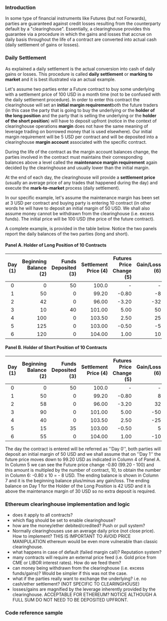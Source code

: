 ### Introduction

In some type of financial instruments like Futures (but not Forwards), parties are guaranteed against credit losses resulting from the counterparty default by a "clearinghouse". Essentially, a clearinghouse provides this guarantee via a procedure in which the gains and losses that accrue on daily basis throughout the life of a contract are converted into actual cash (daily settlement of gains or losses).

### Daily Settlement

As explained a daily settlement is the actual conversion into cash of daily gains or losses. This procedure is called **daily settlement** or **marking to market** and it is best illustrated via an actual example.

Let's assume two parties enter a Future contract to buy some underlying with a settlement price of 100 USD in a month time (not to be confused with the daily settlement procedure). In order to enter this contract the clearinghouse will set an **initial margin requirement**both the future traders (in this case the party that is going to buy the underlying or the **holder of the long position** and the party that is selling the underlying or the **holder of the short position**) will have to deposit upfront (notice in the context of clearinghouse operations **margin** does not have the same meaning of leverage trading on borrowed money that is used elsewhere). Our initial margin requirement will be 5 USD per contract and will be deposited into a clearinghouse **margin account** associated with the specific contract.

During the life of the contract as the margin account balances change, the parties involved in the contract must maintains their corresponding balances above a level called the **maintenance margin requirement** again decided by the clearinghouse and usually lower than the initial margin.

At the end of each day, the clearinghouse will provide a **settlement price** (usually an average price of any trades that happened during the day) and execute the **mark-to-market** process (daily settlement). 

In our specific example, let's assume the maintenance margin has been set at 3 USD per contract and buying party is entering 10 contract (in other words he will have to deposit an initial margin of 50 USD. We shall also assume money cannot be withdrawn from the clearinghouse (i.e. excess funds). The initial price will be 100 USD (the price of the future contract).

A complete example, is provided in the table below. Notice the two panels report the daily balances of the two parties (long and short).


#### Panel A. Holder of Long Position of 10 Contracts

|Day (1)|Beginning Balance (2)|Funds Deposited (3)|Settlement Price (4)|Futures Price Change (5)|Gain/Loss (6)|Ending Balance (7)|
|:----------:|-------------:|------:|---:|---:|---:|---:|
|0|0|50|100.0| - | - |50|
|1|50|0|99.20| -0.80| -8|42|
|2|42|0|96.00| -3.20| -32|10|
|3|10|40|101.00|5.00|50|100|
|4|100|0|103.50|2.50|25|125|
|5|125|0|103.00| -0.50| -5|120|
|6|120|0|104.00|1.00|10|130|


#### Panel B. Holder of Short Position of 10 Contracts
|Day (1)|Beginning Balance (2)|Funds Deposited (3)|Settlement Price (4)|Futures Price Change (5)|Gain/Loss (6)|Ending Balance (7)
|:----------:|-------------:|------:|---:|---:|---:|---:|
|0|0|50|100.0| -| -|50
|1|50|0|99.20| -0.80|8|58
|2|58|0|96.00| -3.20|32|90
|3|90|0|101.00|5.00| -50|40
|4|40|0|103.50|2.50| -25| 15
|5|15|35|103.00| -0.50| 5|55
|6|55|0|104.00|1.00| -10|45|}

The day the contract is entered will be referred as ''Day 0'', both parties will deposit an initial margin of 50 USD and we shall assume that on ''Day 1'' the future price moves down to 99.20 USD as indicated in Column 4 of Panel A. In Column 5 we can see the Future price change -0.80 (99.20 - 100) and this amount is multipled by the number of contract, 10, to obtain the number in Column 6: -0.80 x 10 = - 8 USD. The ending balance is shown in Column 7 and it is the beginning balance plus/minus any gain/loss. The ending balance on Day 1 for the Holder of the Long Position is 42 USD and it is above the maintenance margin of 30 USD so no extra deposit is required.

### Ethereum clearinghouse implementation and logic

* does it apply to all contracts?
* which flag should be set to enable clearinghouse?
* how are the money/ether debited/credited? Push or pull system?
* Normally clearinghouses use an average daily price (not close price). How to implement? THIS IS IMPORTANT TO AVOID PRICE MANIPULATION ethereum would be even more vulnerable than classic clearinghouse.
* what happens in case of default (failed margin call)? Reputation system?
* many contracts will require an external price feed (i.e. Gold price from CME or LIBOR interest rates). How do we feed them?
* can money being withdrawn from the clearinghouse (i.e. excess funds/gains)? Would be simpler if this was not the case.
* what if the parties really want to exchange the underlying? i.e. no cash/ether settlement? (NOT SPECIFIC TO CLEARINGHOUSE)
* losses/gains are magnified by the leverage inherently provided by the clearinghouse. ACCEPTABLE FOR ETHEREUM? NOTICE ALTHOUGH A FULL SUM DO NOT NEED TO BE DEPOSITED UPFRONT.

### Code reference sample
